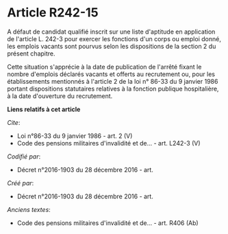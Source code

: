 # Article R242-15

A défaut de candidat qualifié inscrit sur une liste d'aptitude en application de l'article L. 242-3 pour exercer les
fonctions d'un corps ou emploi donné, les emplois vacants sont pourvus selon les dispositions de la section 2 du présent
chapitre.

Cette situation s'apprécie à la date de publication de l'arrêté fixant le nombre d'emplois déclarés vacants et offerts au
recrutement ou, pour les établissements mentionnés à l'article 2 de la loi n° 86-33 du 9 janvier 1986 portant dispositions
statutaires relatives à la fonction publique hospitalière, à la date d'ouverture du recrutement.

**Liens relatifs à cet article**

_Cite_:

  - Loi n°86-33 du 9 janvier 1986 - art. 2 (V)
  - Code des pensions militaires d'invalidité et de... - art. L242-3 (V)

_Codifié par_:

  - Décret n°2016-1903 du 28 décembre 2016 - art.

_Créé par_:

  - Décret n°2016-1903 du 28 décembre 2016 - art.

_Anciens textes_:

  - Code des pensions militaires d'invalidité et de... - art. R406 (Ab)
